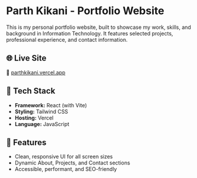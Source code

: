 # Parth Kikani - Portfolio Website

This is my personal portfolio website, built to showcase my work, skills, and background in Information Technology. It features selected projects, professional experience, and contact information.

## 🌐 Live Site

🔗 [parthkikani.vercel.app](https://parthkikani.vercel.app/)

## 🚀 Tech Stack

- **Framework:** React (with Vite)
- **Styling:** Tailwind CSS
- **Hosting:** Vercel
- **Language:** JavaScript

## 📂 Features

- Clean, responsive UI for all screen sizes
- Dynamic About, Projects, and Contact sections
- Accessible, performant, and SEO-friendly
